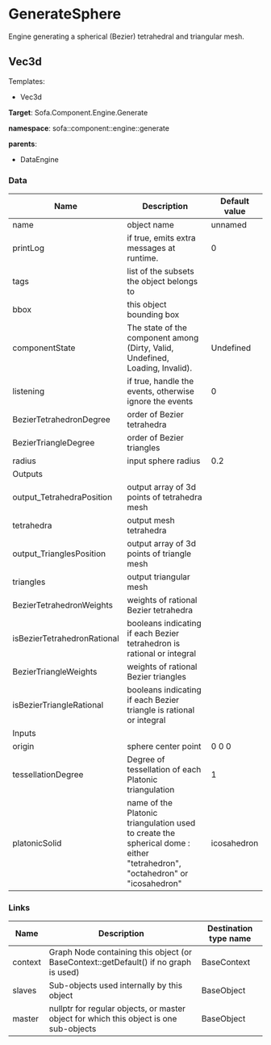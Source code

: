 <!-- generate_doc -->
# GenerateSphere

Engine generating a spherical (Bezier) tetrahedral and triangular mesh.


## Vec3d

Templates:

- Vec3d

__Target__: Sofa.Component.Engine.Generate

__namespace__: sofa::component::engine::generate

__parents__:

- DataEngine

### Data

<table>
    <thead>
        <tr>
            <th>Name</th>
            <th>Description</th>
            <th>Default value</th>
        </tr>
    </thead>
    <tbody>
	<tr>
		<td>name</td>
		<td>
object name
		</td>
		<td>unnamed</td>
	</tr>
	<tr>
		<td>printLog</td>
		<td>
if true, emits extra messages at runtime.
		</td>
		<td>0</td>
	</tr>
	<tr>
		<td>tags</td>
		<td>
list of the subsets the object belongs to
		</td>
		<td></td>
	</tr>
	<tr>
		<td>bbox</td>
		<td>
this object bounding box
		</td>
		<td></td>
	</tr>
	<tr>
		<td>componentState</td>
		<td>
The state of the component among (Dirty, Valid, Undefined, Loading, Invalid).
		</td>
		<td>Undefined</td>
	</tr>
	<tr>
		<td>listening</td>
		<td>
if true, handle the events, otherwise ignore the events
		</td>
		<td>0</td>
	</tr>
	<tr>
		<td>BezierTetrahedronDegree</td>
		<td>
order of Bezier tetrahedra
		</td>
		<td></td>
	</tr>
	<tr>
		<td>BezierTriangleDegree</td>
		<td>
order of Bezier triangles
		</td>
		<td></td>
	</tr>
	<tr>
		<td>radius</td>
		<td>
input sphere radius
		</td>
		<td>0.2</td>
	</tr>
	<tr>
		<td colspan="3">Outputs</td>
	</tr>
	<tr>
		<td>output_TetrahedraPosition</td>
		<td>
output array of 3d points of tetrahedra mesh
		</td>
		<td></td>
	</tr>
	<tr>
		<td>tetrahedra</td>
		<td>
output mesh tetrahedra
		</td>
		<td></td>
	</tr>
	<tr>
		<td>output_TrianglesPosition</td>
		<td>
output array of 3d points of triangle mesh
		</td>
		<td></td>
	</tr>
	<tr>
		<td>triangles</td>
		<td>
output triangular mesh
		</td>
		<td></td>
	</tr>
	<tr>
		<td>BezierTetrahedronWeights</td>
		<td>
weights of rational Bezier tetrahedra
		</td>
		<td></td>
	</tr>
	<tr>
		<td>isBezierTetrahedronRational</td>
		<td>
booleans indicating if each Bezier tetrahedron is rational or integral
		</td>
		<td></td>
	</tr>
	<tr>
		<td>BezierTriangleWeights</td>
		<td>
weights of rational Bezier triangles
		</td>
		<td></td>
	</tr>
	<tr>
		<td>isBezierTriangleRational</td>
		<td>
booleans indicating if each Bezier triangle is rational or integral
		</td>
		<td></td>
	</tr>
	<tr>
		<td colspan="3">Inputs</td>
	</tr>
	<tr>
		<td>origin</td>
		<td>
sphere center point
		</td>
		<td>0 0 0</td>
	</tr>
	<tr>
		<td>tessellationDegree</td>
		<td>
Degree of tessellation of each Platonic triangulation
		</td>
		<td>1</td>
	</tr>
	<tr>
		<td>platonicSolid</td>
		<td>
name of the Platonic triangulation used to create the spherical dome : either "tetrahedron", "octahedron" or "icosahedron"
		</td>
		<td>icosahedron</td>
	</tr>

</tbody>
</table>

### Links


| Name | Description | Destination type name |
| ---- | ----------- | --------------------- |
|context|Graph Node containing this object (or BaseContext::getDefault() if no graph is used)|BaseContext|
|slaves|Sub-objects used internally by this object|BaseObject|
|master|nullptr for regular objects, or master object for which this object is one sub-objects|BaseObject|

